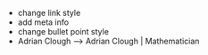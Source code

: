  - change link style
 - add meta info
 - change bullet point style
 -  Adrian Clough —> Adrian Clough | Mathematician
